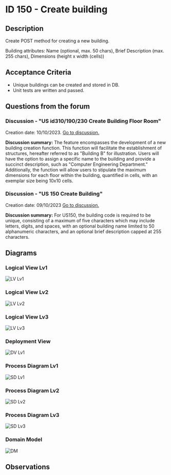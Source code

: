 # ID 150 - Create building

## Description
Create POST method for creating a new building.

Building attributes: Name (optional, max. 50 chars), Brief Description (max. 255 chars), Dimensions (height x width (cells))

## Acceptance Criteria

* Unique buildings can be created and stored in DB.
* Unit tests are written and passed.

## Questions from the forum

### Discussion - "US id310/190/230 Create Building Floor Room"
Creation date: 10/10/2023. [Go to discussion.](https://moodle.isep.ipp.pt/mod/forum/discuss.php?d=25016)

**Discussion summary:**
The feature encompasses the development of a new building creation function. This function will facilitate the establishment of structures, hereafter referred to as "Building B" for illustration. Users will have the option to assign a specific name to the building and provide a succinct description, such as "Computer Engineering Department." Additionally, the function will allow users to stipulate the maximum dimensions for each floor within the building, quantified in cells, with an exemplar size being 10x10 cells.

### Discussion - "US 150 Create Building"
Creation date: 09/10/2023 [Go to discussion.](https://moodle.isep.ipp.pt/mod/forum/discuss.php?d=25045#p31683)

**Discussion summary:**
For US150, the building code is required to be unique, consisting of a maximum of five characters which may include letters, digits, and spaces, with an optional building name limited to 50 alphanumeric characters, and an optional brief description capped at 255 characters.

## Diagrams

### Logical View Lv1
![LV Lv1](../../diagrams/level1/Logical%20View%20Lv1.svg)

### Logical View Lv2
![LV Lv2](../../diagrams/level2/Logical%20View%20Lv2.svg)

### Logical View Lv3
![LV Lv3](../../diagrams/level3/Logical%20View%20lv3%20(Campus%20Management).svg)

### Deployment View
![DV Lv1](../../diagrams/Deployment%20View.svg)

### Process Diagram Lv1
![SD Lv1](./SD%20Lv1.svg)

### Process Diagram Lv2
![SD Lv2](./SD%20Lv2.svg)

### Process Diagram Lv3
![SD Lv3](./SD%20Lv3.svg)

### Domain Model
![DM](../../diagrams/DM.svg)

## Observations
